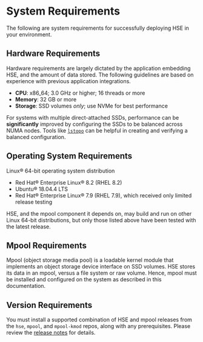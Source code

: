 # System Requirements

The following are system requirements for successfully deploying HSE
in your environment.

## Hardware Requirements

Hardware requirements are largely dictated by the application embedding HSE,
and the amount of data stored.
The following guidelines are based on experience with previous
application integrations.

* **CPU**: x86_64; 3.0 GHz or higher; 16 threads or more
* **Memory**: 32 GB or more
* **Storage**: SSD volumes *only*; use NVMe for best performance

For systems with multiple direct-attached SSDs, performance can be
**significantly** improved by configuring the SSDs to be balanced
across NUMA nodes.
Tools like [`lstopo`](https://linux.die.net/man/1/lstopo) can
be helpful in creating and verifying a balanced configuration.


## Operating System Requirements

Linux&reg; 64-bit operating system distribution

* Red Hat&reg; Enterprise Linux&reg; 8.2 (RHEL 8.2)
* Ubuntu&reg; 18.04.4 LTS
* Red Hat&reg; Enterprise Linux&reg; 7.9 (RHEL 7.9), which received only
limited release testing

HSE, and the mpool component it depends on, may build and run on other
Linux 64-bit distributions, but only those listed above have been tested
with the latest release.


## Mpool Requirements

Mpool (object storage media pool) is a loadable kernel module
that implements an object storage device interface on SSD volumes.
HSE stores its data in an mpool, versus a file system or raw volume.
Hence, mpool must be installed and configured on the system as
described in this documentation.


## Version Requirements

You must install a supported combination of HSE and mpool
releases from the `hse`, `mpool`, and `mpool-kmod` repos, along with
any prerequisites.  Please review the
[release notes](../help/relnotes.md) for details.
